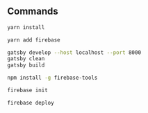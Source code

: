 ## Commands

```sh
yarn install
```

```sh
yarn add firebase
```

```sh
gatsby develop --host localhost --port 8000
gatsby clean
gatsby build
```

```sh
npm install -g firebase-tools

firebase init

firebase deploy
```
